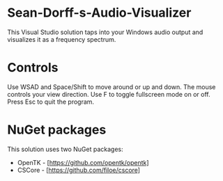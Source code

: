 # Sean-Dorff-s-Audio-Visualizer
This Visual Studio solution taps into your Windows audio output and visualizes it as a frequency spectrum.

# Controls
Use WSAD and Space/Shift to move around or up and down. The mouse controls your view direction.
Use F to toggle fullscreen mode on or off.
Press Esc to quit the program.

# NuGet packages
This solution uses two NuGet packages:
- OpenTK - [https://github.com/opentk/opentk]
- CSCore - [https://github.com/filoe/cscore]
